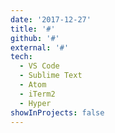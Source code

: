 ```yaml
---
date: '2017-12-27'
title: '#'
github: '#'
external: '#'
tech:
  - VS Code
  - Sublime Text
  - Atom
  - iTerm2
  - Hyper
showInProjects: false
---
```



